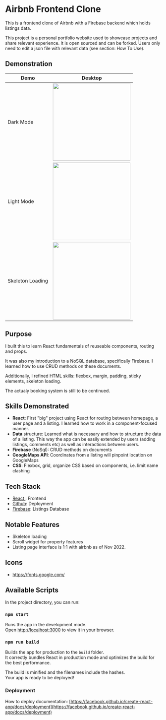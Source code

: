 # Airbnb Frontend Clone

This is a frontend clone of Airbnb with a Firebase backend which holds listings data. 


This project is a personal portfolio website used to showcase projects and share relevant experience. It is open sourced and can be forked. Users only need to edit a json file with relevant data (see section: How To Use).

## Demonstration

| Demo  | Desktop |
| ----------- | ----------- |
| Dark Mode | <img src="https://github.com/0xBN/gif_pub/blob/main/airbnb/navigateAirbnbDark.gif?raw=true" width="250px"/> |
| Light Mode | <img src="https://github.com/0xBN/gif_pub/blob/main/airbnb/navigateAirbnbLight.gif?raw=true" width="250px"/> |
| Skeleton Loading | <img src="https://i.imgur.com/N6Nd4QE.gif" width="250px"/> |



## Purpose
I built this to learn React fundamentals of reuseable components, routing and props. 

It was also my introduction to a NoSQL database, specifically Firebase. I learned how to use CRUD methods on these documents. 

Additionally, I refined HTML skills: flexbox, margin, padding, sticky elements, skeleton loading.

The actualy booking system is still to be continued.

## Skills Demonstrated
- **React**: First "big" project using React for routing between homepage, a user page and a listing. I learned how to work in a component-focused manner. 
- **Data** structure: Learned what is necessary and how to structure the data of a listing. This way the app can be easily extended  by users (adding listings, comments etc) as well as interactions between users.
- **Firebase** (NoSql): CRUD methods on documents
- **GoogleMaps API**: Coordinates from a listing will pinpoint location on GoogleMaps
- **CSS**: Flexbox, grid, organize CSS based on components, i.e. limit name clashing

## Tech Stack
- [ React ](https://github.com/facebook/create-react-app): Frontend
- [Github](https://github.com/): Deployment
- [Firebase](https://firebase.google.com//): Listings Database
  


## Notable Features
- Skeleton loading
- Scroll widget for property features
- Listing page interface is 1:1 with airbnb as of Nov 2022.



## Icons
- https://fonts.google.com/


## Available Scripts

In the project directory, you can run:

### `npm start`

Runs the app in the development mode.\
Open [http://localhost:3000](http://localhost:3000) to view it in your browser.


### `npm run build`

Builds the app for production to the `build` folder.\
It correctly bundles React in production mode and optimizes the build for the best performance.

The build is minified and the filenames include the hashes.\
Your app is ready to be deployed!



### Deployment

How to deploy documentation: [https://facebook.github.io/create-react-app/docs/deployment](https://facebook.github.io/create-react-app/docs/deployment)

